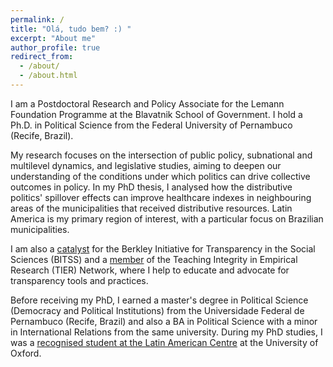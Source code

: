 ```yaml
---
permalink: /
title: "Olá, tudo bem? :) "
excerpt: "About me"
author_profile: true
redirect_from: 
  - /about/
  - /about.html
---
```


I am a Postdoctoral Research and Policy Associate for the Lemann Foundation Programme at the Blavatnik School of Government. I hold a Ph.D. in Political Science from the Federal University of Pernambuco (Recife, Brazil).

My research focuses on the intersection of public policy, subnational and multilevel dynamics, and legislative studies, aiming to deepen our understanding of the conditions under which politics can drive collective outcomes in policy. In my PhD thesis, I analysed how the distributive politics' spillover effects can improve healthcare indexes in neighbouring areas of the municipalities that received distributive resources. Latin America is my primary region of interest, with a particular focus on Brazilian municipalities. 

I am also a [catalyst](https://www.bitss.org/people/amanda-domingos/) for the Berkley Initiative for Transparency in the Social Sciences (BITSS) and a [member](https://www.projecttier.org/person/amanda-domingos/) of the Teaching Integrity in Empirical Research (TIER) Network, where I help to educate and advocate for transparency tools and practices. 

Before receiving my PhD, I earned a master's degree in Political Science (Democracy and Political Institutions) from the Universidade Federal de Pernambuco (Recife, Brazil) and also a BA in Political Science with a minor in International Relations from the same university. During my PhD studies, I was a [recognised student at the Latin American Centre](https://www.lac.ox.ac.uk/people/amanda-domingos) at the University of Oxford.
